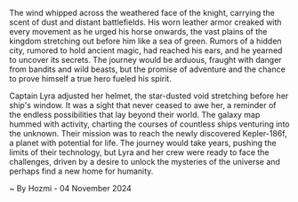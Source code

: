
The wind whipped across the weathered face of the knight, carrying the scent of dust and distant battlefields. His worn leather armor creaked with every movement as he urged his horse onwards, the vast plains of the kingdom stretching out before him like a sea of green. Rumors of a hidden city, rumored to hold ancient magic, had reached his ears, and he yearned to uncover its secrets. The journey would be arduous, fraught with danger from bandits and wild beasts, but the promise of adventure and the chance to prove himself a true hero fueled his spirit. 

Captain Lyra adjusted her helmet, the star-dusted void stretching before her ship's window. It was a sight that never ceased to awe her, a reminder of the endless possibilities that lay beyond their world. The galaxy map hummed with activity, charting the courses of countless ships venturing into the unknown. Their mission was to reach the newly discovered Kepler-186f, a planet with potential for life. The journey would take years, pushing the limits of their technology, but Lyra and her crew were ready to face the challenges, driven by a desire to unlock the mysteries of the universe and perhaps find a new home for humanity. 

~ By Hozmi - 04 November 2024
